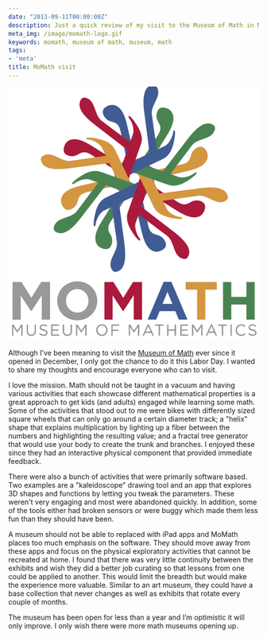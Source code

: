```yaml
---
date: "2013-09-11T00:00:00Z"
description: Just a quick review of my visit to the Museum of Math in New York.
meta_img: /image/momath-logo.gif
keywords: momath, museum of math, museum, math
tags:
- 'meta'
title: MoMath visit
---
```



<div class="right10">
  <img src="/image/momath-logo.gif" alt="MoMath logo" data-width="600" data-height="607" data-layout="responsive" />
</div>

Although I’ve been meaning to visit the <a href="http://momath.org/" target="_blank">Museum of Math</a> ever since it opened in December, I only got the chance to do it this Labor Day. I wanted to share my thoughts and encourage everyone who can to visit.

I love the mission. Math should not be taught in a vacuum and having various activities that each showcase different mathematical properties is a great approach to get kids (and adults) engaged while learning some math. Some of the activities that stood out to me were bikes with differently sized square wheels that can only go around a certain diameter track; a "helix" shape that explains multiplication by lighting up a fiber between the numbers and highlighting the resulting value; and a fractal tree generator that would use your body to create the trunk and branches. I enjoyed these since they had an interactive physical component that provided immediate feedback.

There were also a bunch of activities that were primarily software based. Two examples are a "kaleidoscope" drawing tool and an app that explores 3D shapes and functions by letting you tweak the parameters. These weren't very engaging and most were abandoned quickly. In addition, some of the tools either had broken sensors or were buggy which made them less fun than they should have been.

A museum should not be able to replaced with iPad apps and MoMath places too much emphasis on the software. They should move away from these apps and focus on the physical exploratory activities that cannot be recreated at home. I found that there was very little continuity between the exhibits and wish they did a better job curating so that lessons from one could be applied to another. This would limit the breadth but would make the experience more valuable. Similar to an art museum, they could have a base collection that never changes as well as exhibits that rotate every couple of months.

The museum has been open for less than a year and I’m optimistic it will only improve. I only wish there were more math museums opening up.

